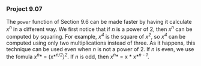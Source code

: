 ### Project 9.07
The `power` function of Section 9.6 can be made faster by having it calculate *x*<sup>*n*</sup> in a different way. We first notice that if *n* is a power of 2, then *x*<sup>*n*</sup> can be computed by squaring. For example, *x*<sup>*4*</sup> is the square of *x*<sup>*2*</sup>, so *x*<sup>*4*</sup> can be computed using only two multiplications instead of three. As it happens, this technique can be used even when *n* is not a power of 2. If *n* is even, we use the fomula *x*<sup>*n*</sup>* = (x*<sup>*n/2*</sup>*)*<sup>*2*</sup>. If *n* is odd, then *x*<sup>*n*</sup>* = x \* x*<sup>*n - 1*</sup>.
